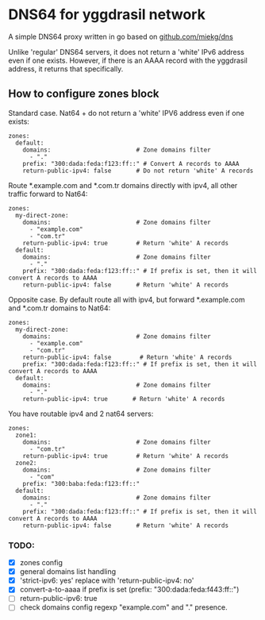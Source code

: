 # DNS64 for yggdrasil network

A simple DNS64 proxy written in go based on [github.com/miekg/dns](https://github.com/miekg/dns)

Unlike 'regular' DNS64 servers, it does not return a 'white' IPv6 address even if one exists. However, if there is an AAAA record with the yggdrasil address, it returns that specifically.

## How to configure zones block
 
Standard case. Nat64 + do not return a 'white' IPV6 address even if one exists:
```
zones:
  default:
    domains:                        # Zone domains filter
      - "."
    prefix: "300:dada:feda:f123:ff::" # Convert A records to AAAA
    return-public-ipv4: false       # Do not return 'white' A records
```
Route *.example.com and *.com.tr domains directly with ipv4, all other traffic forward to Nat64:
```
zones:
  my-direct-zone:
    domains:                        # Zone domains filter
      - "example.com"
      - "com.tr"
    return-public-ipv4: true        # Return 'white' A records
  default:
    domains:                        # Zone domains filter
      - "."
    prefix: "300:dada:feda:f123:ff::" # If prefix is set, then it will convert A records to AAAA
    return-public-ipv4: false       # Return 'white' A records
```
Opposite case. By default route all with ipv4, but forward *.example.com and *.com.tr domains to Nat64:
```
zones:
  my-direct-zone:
    domains:                        # Zone domains filter
      - "example.com"
      - "com.tr"
    return-public-ipv4: false        # Return 'white' A records
    prefix: "300:dada:feda:f123:ff::" # If prefix is set, then it will convert A records to AAAA
  default:
    domains:                        # Zone domains filter
      - "."
    return-public-ipv4: true       # Return 'white' A records
```
You have routable ipv4 and 2 nat64 servers:
```
zones:
  zone1:
    domains:                        # Zone domains filter
      - "com.tr"
    return-public-ipv4: true        # Return 'white' A records
  zone2:
    domains:                        # Zone domains filter
      - "com"
    prefix: "300:baba:feda:f123:ff::"
  default:
    domains:                        # Zone domains filter
      - "."
    prefix: "300:dada:feda:f123:ff::" # If prefix is set, then it will convert A records to AAAA
    return-public-ipv4: false       # Return 'white' A records
```


### TODO:  
- [x] zones config
- [x] general domains list handling
- [x] 'strict-ipv6: yes' replace with 'return-public-ipv4: no'
- [x] convert-a-to-aaaa if prefix is set (prefix: "300:dada:feda:f443:ff::")
- [ ] return-public-ipv6: true
- [ ] check domains config regexp "example.com" and "." presence.